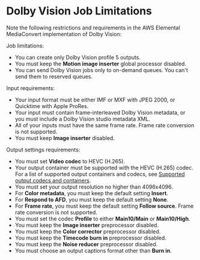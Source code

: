 # Dolby Vision Job Limitations<a name="dolby-vision-job-limitations-and-requirements"></a>

Note the following restrictions and requirements in the AWS Elemental MediaConvert implementation of Dolby Vision:

Job limitations:
+ You can create only Dolby Vision profile 5 outputs\.
+ You must keep the **Motion image inserter** global processor disabled\.
+ You can send Dolby Vision jobs only to on\-demand queues\. You can't send them to reserved queues\.

Input requirements:
+ Your input format must be either IMF or MXF with JPEG 2000, or Quicktime with Apple ProRes\.
+ Your input must contain frame\-interleaved Dolby Vision metadata, or you must include a Dolby Vision studio metadata XML\.
+ All of your inputs must have the same frame rate\. Frame rate conversion is not supported\.
+ You must keep **Image inserter** disabled\.

Output settings requirements:
+ You must set **Video codec** to HEVC \(H\.265\)\.
+ Your output container must be supported with the HEVC \(H\.265\) codec\. For a list of supported output containers and codecs, see [Supported output codecs and containers](reference-codecs-containers.md)\.
+ You must set your output resolution no higher than 4096x4096\.
+ For **Color metadata**, you must keep the default setting **Insert**\.
+ For **Respond to AFD**, you must keep the default setting **None**\.
+ For **Frame rate**, you must keep the default setting **Follow source**\. Frame rate conversion is not supported\.
+ You must set the codec **Profile** to either **Main10/Main** or **Main10/High**\.
+ You must keep the **Image inserter** preprocessor disabled\.
+ You must keep the **Color corrector** preprocessor disabled\.
+ You must keep the **Timecode burn in** preprocessor disabled\.
+ You must keep the **Noise reducer** preprocessor disabled\.
+ You must choose an output captions format other than **Burn in**\.